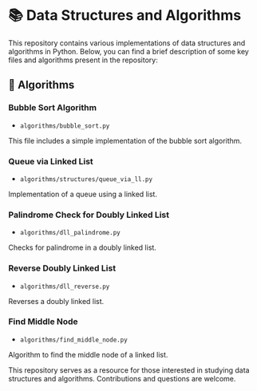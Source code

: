 # 📚 Data Structures and Algorithms

This repository contains various implementations of data structures and algorithms in Python. Below, you can find a brief description of some key files and algorithms present in the repository:

## 🚀 Algorithms

### Bubble Sort Algorithm
- `algorithms/bubble_sort.py`


This file includes a simple implementation of the bubble sort algorithm.

### Queue via Linked List
- `algorithms/structures/queue_via_ll.py`


Implementation of a queue using a linked list.

### Palindrome Check for Doubly Linked List
- `algorithms/dll_palindrome.py`


Checks for palindrome in a doubly linked list.

### Reverse Doubly Linked List
- `algorithms/dll_reverse.py`

  
Reverses a doubly linked list.

### Find Middle Node
- `algorithms/find_middle_node.py`

  
Algorithm to find the middle node of a linked list.


This repository serves as a resource for those interested in studying data structures and algorithms. Contributions and questions are welcome.
